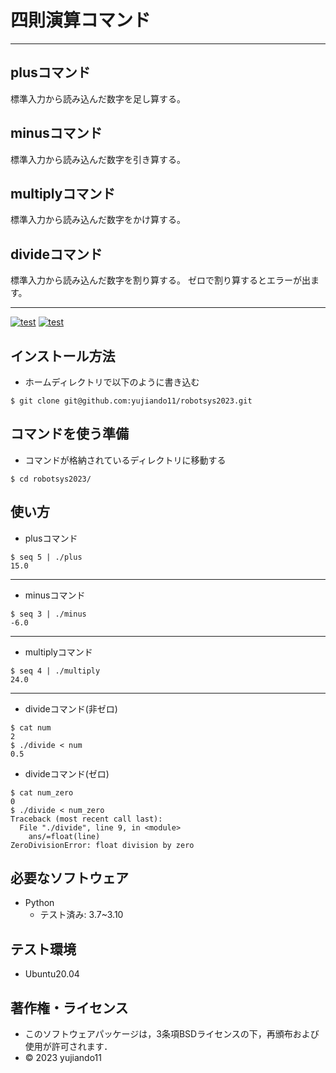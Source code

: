 # 四則演算コマンド
---
## plusコマンド      
標準入力から読み込んだ数字を足し算する。
## minusコマンド     
標準入力から読み込んだ数字を引き算する。
## multiplyコマンド　
標準入力から読み込んだ数字をかけ算する。
## divideコマンド　　
標準入力から読み込んだ数字を割り算する。
ゼロで割り算するとエラーが出ます。

---

[![test](https://github.com/yujiando11/robotsys2023/actions/workflows/test1.yml/badge.svg)](https://github.com/yujiando11/robotsys2023/actions/workflows/test1.yml)
[![test](https://github.com/yujiando11/robotsys2023/actions/workflows/test2.yml/badge.svg)](https://github.com/yujiando11/robotsys2023/actions/workflows/test2.yml)


## インストール方法
* ホームディレクトリで以下のように書き込む
```
$ git clone git@github.com:yujiando11/robotsys2023.git
```

## コマンドを使う準備
* コマンドが格納されているディレクトリに移動する
```
$ cd robotsys2023/ 
```

## 使い方
* plusコマンド
```
$ seq 5 | ./plus
15.0
```
---
* minusコマンド
```
$ seq 3 | ./minus
-6.0
```
---
* multiplyコマンド
```
$ seq 4 | ./multiply
24.0
```
---
* divideコマンド(非ゼロ)
```
$ cat num
2
$ ./divide < num
0.5
```

* divideコマンド(ゼロ)

```
$ cat num_zero
0
$ ./divide < num_zero
Traceback (most recent call last):
  File "./divide", line 9, in <module>
    ans/=float(line)
ZeroDivisionError: float division by zero
```

## 必要なソフトウェア
* Python
  * テスト済み: 3.7~3.10

## テスト環境
* Ubuntu20.04

## 著作権・ライセンス

* このソフトウェアパッケージは，3条項BSDライセンスの下，再頒布および使用が許可されます．
* © 2023 yujiando11
